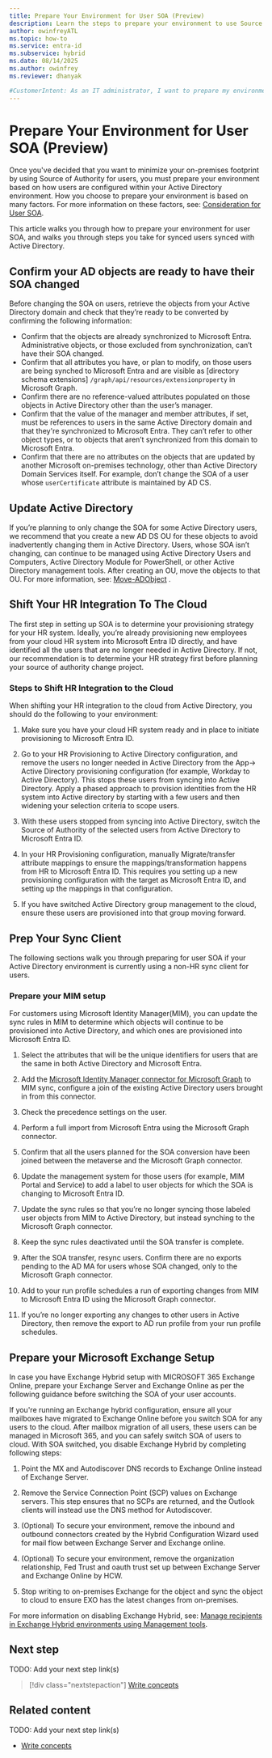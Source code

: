 ```yaml
---
title: Prepare Your Environment for User SOA (Preview)
description: Learn the steps to prepare your environment to use Source of Authority (SOA) for users.
author: owinfreyATL
ms.topic: how-to
ms.service: entra-id
ms.subservice: hybrid
ms.date: 08/14/2025
ms.author: owinfrey
ms.reviewer: dhanyak

#CustomerIntent: As an IT administrator, I want to prepare my environment so that I can minimize my on-premises footprint using user SOA.
---
```


<!--
Remove all the comments in this template before you sign-off or merge to the main branch.

This template provides the basic structure of a How-to article pattern. See the
[instructions - How-to](../level4/article-how-to-guide.md) in the pattern library.

You can provide feedback about this template at: https://aka.ms/patterns-feedback

How-to is a procedure-based article pattern that show the user how to complete a task in their own environment. A task is a work activity that has a definite beginning and ending, is observable, consist of two or more definite steps, and leads to a product, service, or decision.

-->

<!-- 1. H1 -----------------------------------------------------------------------------

Required: Use a "<verb> * <noun>" format for your H1. Pick an H1 that clearly conveys the task the user will complete.

For example: "Migrate data from regular tables to ledger tables" or "Create a new Azure SQL Database".

* Include only a single H1 in the article.
* Don't start with a gerund.
* Don't include "Tutorial" in the H1.

-->

# Prepare Your Environment for User SOA (Preview)


<!-- 2. Introductory paragraph ----------------------------------------------------------

Required: Lead with a light intro that describes, in customer-friendly language, what the customer will do. Answer the fundamental “why would I want to do this?” question. Keep it short.

Readers should have a clear idea of what they will do in this article after reading the introduction.

* Introduction immediately follows the H1 text.
* Introduction section should be between 1-3 paragraphs.
* Don't use a bulleted list of article H2 sections.

Example: In this article, you will migrate your user databases from IBM Db2 to SQL Server by using SQL Server Migration Assistant (SSMA) for Db2.

-->

Once you've decided that you want to minimize your on-premises footprint by using Source of Authority for users, you must prepare your environment based on how users are configured within your Active Directory environment. How you choose to prepare your environment is based on many factors. For more information on these factors, see: [Consideration for User SOA](user-source-of-authority-overview.md#consideration-for-user-soa).

This article walks you through how to prepare your environment for user SOA, and walks you through steps you take for synced users synced with Active Directory.



<!---Avoid notes, tips, and important boxes. Readers tend to skip over them. Better to put that info directly into the article text.

-->

## Confirm your AD objects are ready to have their SOA changed 

Before changing the SOA on users, retrieve the objects from your Active Directory domain and check that they’re ready to be converted by confirming the following information:

- Confirm that the objects are already synchronized to Microsoft Entra. Administrative objects, or those excluded from synchronization, can’t have their SOA changed. 
- Confirm that all attributes you have, or plan to modify, on those users are being synched to Microsoft Entra and are visible as [directory schema extensions] `/graph/api/resources/extensionproperty` in Microsoft Graph. 
- Confirm there are no reference-valued attributes populated on those objects in Active Directory other than the user’s manager.  
- Confirm that the value of the manager and member attributes, if set, must be references to users in the same Active Directory domain and that they're synchronized to Microsoft Entra. They can’t refer to other object types, or to objects that aren’t synchronized from this domain to Microsoft Entra. 
- Confirm that there are no attributes on the objects that are updated by another Microsoft on-premises technology, other than Active Directory Domain Services itself. For example, don’t change the SOA of a user whose `userCertificate` attribute is maintained by AD CS. 

## Update Active Directory

If you’re planning to only change the SOA for some Active Directory users, we recommend that you create a new AD DS OU for these objects to avoid inadvertently changing them in Active Directory. Users, whose SOA isn’t changing, can continue to be managed using Active Directory Users and Computers, Active Directory Module for PowerShell, or other Active Directory management tools. After creating an OU, move the objects to that OU. For more information, see: [Move-ADObject](/powershell/module/activedirectory/move-adobject?view=windowsserver2025-ps) .



## Shift Your HR Integration To The Cloud 

The first step in setting up SOA is to determine your provisioning strategy for your HR system. Ideally, you’re already provisioning new employees from your cloud HR system into Microsoft Entra ID directly, and have identified all the users that are no longer needed in Active Directory. If not, our recommendation is to determine your HR strategy first before planning your source of authority change project.  

### Steps to Shift HR Integration to the Cloud

When shifting your HR integration to the cloud from Active Directory, you should do the following to your environment:

1.	Make sure you have your cloud HR system ready and in place to initiate provisioning to Microsoft Entra ID. 

1.	Go to your HR Provisioning to Active Directory configuration, and remove the users no longer needed in Active Directory from the App-> Active Directory provisioning configuration (for example, Workday to Active Directory). This stops these users from syncing into Active Directory. Apply a phased approach to provision identities from the HR system into Active directory by starting with a few users and then widening your selection criteria to scope users. 

1.	With these users stopped from syncing into Active Directory, switch the Source of Authority of the selected users from Active Directory to Microsoft Entra ID. 

1.	In your HR Provisioning configuration, manually Migrate/transfer attribute mappings to ensure the mappings/transformation happens from HR to Microsoft Entra ID. This requires you setting up a new provisioning configuration with the target as Microsoft Entra ID, and setting up the mappings in that configuration.  

1.	If you have switched Active Directory group management to the cloud, ensure these users are provisioned into that group moving forward.


## Prep Your Sync Client

The following sections walk you through preparing for user SOA if your Active Directory environment is currently using a non-HR sync client for users.

### Prepare your MIM setup 

For customers using Microsoft Identity Manager(MIM), you can update the sync rules in MIM to determine which objects will continue to be provisioned into Active Directory, and which ones are provisioned into Microsoft Entra ID.  

1.	Select the attributes that will be the unique identifiers for users that are the same in both Active Directory and Microsoft Entra. 

1.	Add the [Microsoft Identity Manager connector for Microsoft Graph](/microsoft-identity-manager/microsoft-identity-manager-2016-connector-graph) to MIM sync, configure a join of the existing Active Directory users brought in from this connector.  

1.	Check the precedence settings on the user. 

1.	Perform a full import from Microsoft Entra using the Microsoft Graph connector.  

1.	Confirm that all the users planned for the SOA conversion have been joined between the metaverse and the Microsoft Graph connector.  

1.	Update the management system for those users (for example, MIM Portal and Service) to add a label to user objects for which the SOA is changing to Microsoft Entra ID. 

1.	Update the sync rules so that you’re no longer syncing those labeled user objects from MIM to Active Directory, but instead synching to the Microsoft Graph connector.

1.	Keep the sync rules deactivated until the SOA transfer is complete.   

1.	After the SOA transfer, resync users. Confirm there are no exports pending to the AD MA for users whose SOA changed, only to the Microsoft Graph connector.

1.	Add to your run profile schedules a run of exporting changes from MIM to Microsoft Entra ID using the Microsoft Graph connector.   

1.	If you’re no longer exporting any changes to other users in Active Directory, then remove the export to AD run profile from your run profile schedules. 

## Prepare your Microsoft Exchange Setup 

In case you have Exchange Hybrid setup with MICROSOFT 365 Exchange Online, prepare your Exchange Server and Exchange Online as per the following guidance before switching the SOA of your user accounts.  

If you're running an Exchange hybrid configuration, ensure all your mailboxes have migrated to Exchange Online before you switch SOA for any users to the cloud. After mailbox migration of all users, these users can be managed in Microsoft 365, and you can safely switch SOA of users to cloud. With SOA switched, you disable Exchange Hybrid by completing following steps:

1.	Point the MX and Autodiscover DNS records to Exchange Online instead of Exchange Server.  

1.	Remove the Service Connection Point (SCP) values on Exchange servers. This step ensures that no SCPs are returned, and the Outlook clients will instead use the DNS method for Autodiscover. 

1.	(Optional) To secure your environment, remove the inbound and outbound connectors created by the Hybrid Configuration Wizard used for mail flow between Exchange Server and Exchange online. 

1.	(Optional) To secure your environment, remove the organization relationship, Fed Trust and oauth trust set up between Exchange Server and Exchange Online by HCW. 

1.	Stop writing to on-premises Exchange for the object and sync the object to cloud to ensure EXO has the latest changes from on-premises.

For more information on disabling Exchange Hybrid, see: [Manage recipients in Exchange Hybrid environments using Management tools](/Exchange/manage-hybrid-exchange-recipients-with-management-tools).


##

##



<!-- 5. Next step/Related content------------------------------------------------------------------------

Optional: You have two options for manually curated links in this pattern: Next step and Related content. You don't have to use either, but don't use both.
  - For Next step, provide one link to the next step in a sequence. Use the blue box format
  - For Related content provide 1-3 links. Include some context so the customer can determine why they would click the link. Add a context sentence for the following links.

-->

## Next step

TODO: Add your next step link(s)

> [!div class="nextstepaction"]
> [Write concepts](article-concept.md)

<!-- OR -->

## Related content

TODO: Add your next step link(s)

- [Write concepts](article-concept.md)

<!--
Remove all the comments in this template before you sign-off or merge to the main branch.
-->

